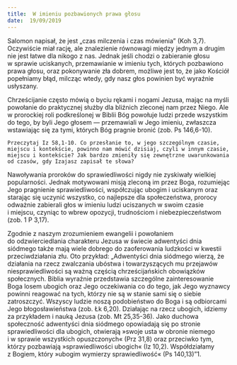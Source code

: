 ```yaml
---
title:  W imieniu pozbawionych prawa głosu
date:  19/09/2019
---
```


Salomon napisał, że jest „czas milczenia i czas mówienia” (Koh 3,7). Oczywiście miał rację, ale znalezienie równowagi między jednym a drugim nie jest łatwe dla nikogo z nas. Jednak jeśli chodzi o zabieranie głosu w sprawie uciskanych, przemawianie w imieniu tych, których pozbawiono prawa głosu, oraz pokonywanie zła dobrem, możliwe jest to, że jako Kościół popełniamy błąd, milcząc wtedy, gdy nasz głos powinien być wyraźnie usłyszany.

Chrześcijanie często mówią o byciu rękami i nogami Jezusa, mając na myśli powołanie do praktycznej służby dla bliźnich zleconej nam przez Niego. Ale w prorockiej roli podkreślonej w Biblii Bóg powołuje ludzi przede wszystkim do tego, by byli Jego głosem — przemawiali w Jego imieniu, zwłaszcza wstawiając się za tymi, których Bóg pragnie bronić (zob. Ps 146,6-10).

`Przeczytaj Iz 58,1-10. Co przesłanie to, w jego szczególnym czasie, miejscu i kontekście, powinno nam mówić dzisiaj, czyli w innym czasie, miejscu i kontekście? Jak bardzo zmieniły się zewnętrzne uwarunkowania od czasów, gdy Izajasz zapisał te słowa?`

Nawoływania proroków do sprawiedliwości nigdy nie zyskiwały wielkiej popularności. Jednak motywowani misją zleconą im przez Boga, rozumiejąc Jego pragnienie sprawiedliwości, współczując ubogim i uciskanym oraz starając się uczynić wszystko, co najlepsze dla społeczeństwa, prorocy odważnie zabierali głos w imieniu ludzi uciszanych w swoim czasie i miejscu, czyniąc to wbrew opozycji, trudnościom i niebezpieczeństwom (zob. 1 P 3,17).

Zgodnie z naszym zrozumieniem ewangelii i powołaniem do odzwierciedlania charakteru Jezusa w świecie adwentyści dnia siódmego także mają wiele dobrego do zaoferowania ludzkości w kwestii przeciwdziałania złu. Oto przykład: „Adwentyści dnia siódmego wierzą, że działania na rzecz zwalczania ubóstwa i towarzyszących mu przejawów niesprawiedliwości są ważną częścią chrześcijańskich obowiązków społecznych. Biblia wyraźnie przedstawia szczególne zainteresowanie Boga losem ubogich oraz Jego oczekiwania co do tego, jak Jego wyznawcy powinni reagować na tych, którzy nie są w stanie sami się o siebie zatroszczyć. Wszyscy ludzie noszą podobieństwo do Boga i są odbiorcami Jego błogosławieństwa (zob. Łk 6,20). Działając na rzecz ubogich, idziemy za przykładem i nauką Jezusa (zob. Mt 25,35-36). Jako duchowa społeczność adwentyści dnia siódmego opowiadają się po stronie sprawiedliwości dla ubogich, otwierają »swoje usta w obronie niemego i w sprawie wszystkich opuszczonych« (Prz 31,8) oraz przeciwko tym, którzy pozbawiają »sprawiedliwości ubogich« (Iz 10,2). Współdziałamy z Bogiem, który »ubogim wymierzy sprawiedliwość« (Ps 140,13)”1.